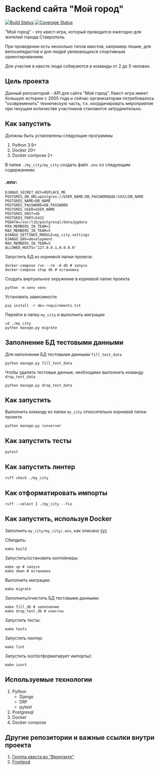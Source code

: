 # Backend сайта "Мой город"

[![Build Status](https://img.shields.io/endpoint.svg?url=https%3A%2F%2Factions-badge.atrox.dev%2FKirillYabl%2FMyCityBackend%2Fbadge%3Fref%3Dmain&style=flat)](https://actions-badge.atrox.dev/KirillYabl/MyCityBackend/goto?ref=main)
[![Coverage Status](https://coveralls.io/repos/github/KirillYabl/MyCityBackend/badge.svg)](https://coveralls.io/github/KirillYabl/MyCityBackend)


"Мой город" - это квест-игра, который проводится ежегодно для жителей города Ставрополь.

При проведении есть несколько типов квестов, например пешие, для велосипедистов и для людей увлекающихся спортивным ориентированием.

Для участия в квесте люди собираются в команды от 2 до 5 человек.

## Цель проекта

Данный репозиторий - API для сайта "Мой город". Квест-игра имеет большую историю с 2005 года и сейчас организаторам потребовалось "осовременить" техническую часть, т.к. координировать мероприятие при текущем количестве участников становится затруднительно.

## Как запустить

Должны быть установлены следующие программы
1. Python 3.9+
2. Docker 20+
3. Docker compose 2+

В папке `./my_city/my_city` создать файл `.env` со следующим содержанием:

### .env:
```text
DJANGO_SECRET_KEY=REPLACE_ME
POSTGRES_DB_URL=postgres://USER_NAME:DB_PASSWORD@db:5432/DB_NAME
POSTGRES_NAME=DB_NAME
POSTGRES_PASSWORD=DB_PASSWORD
POSTGRES_USER=USER_NAME
POSTGRES_HOST=db
POSTGRES_PORT=5432
PGDATA=/var/lib/postgresql/data/pgdata
MIN_MEMBERS_IN_TEAM=2
MAX_MEMBERS_IN_TEAM=5
DJANGO_SETTINGS_MODULE=my_city.settings
DJANGO_ENV=development
MAX_MEMBERS_IN_TEAM=5
ALLOWED_HOSTS='127.0.0.1,0.0.0.0'
```

Запустить БД из корневой папки проекта:
```shell
docker-compose run --rm -d db # запуск
docker-compose stop db # остановка
```

Создать виртуальное окружение в корневой папке проекта

```shell
python -m venv venv
```

Установить зависимости

```shell
pip install -r dev-requirements.txt
```

Перейти в папку `my_city` и выполнить миграции

```shell
cd ./my_city
python manage.py migrate
```

## Заполнение БД тестовыми данными

Для наполнения БД тестовыми данными `fill_test_data`

```shell
python manage.py fill_test_data
```

Чтобы удалить тестовые данные, необходимо выполнить команду `drop_test_data`

```shell
python manage.py drop_test_data
```

## Как запустить

Выполнить команду из папки `my_city` относительно корневой папки проекта

```shell
python manage.py runserver
```

## Как запустить тесты

```shell
pytest
```

## Как запустить линтер

```shell
ruff check ./my_city
```

## Как отформатировать импорты
```shell
ruff --select I ./my_city --fix
```

## Как запустить, используя Docker
Заполнить `my_city/my_city/.env`, как описано [тут](#env)


Сбилдить:
```shell
make build
```

Запустить/остановить контейнеры:

```shell
make up # запуск
make down # остановка
```

Выполнить миграции:
```shell
make migrate
```

Заполнить/очистить БД тестовыми данными:
```shell
make fill_db # заполнение
make drop_test_db # очистка
```

Запустить тесты:
```shell
make tests

```

Запустить линтер:
```shell
make lint
```

Запустить isort(отформатирует импорты):
```shell
make isort
```


## Используемые технологии
1. Python
    - Django
    - DRF
    - pytest
2. Postgresql
3. Docker
4. Docker compose

## Другие репозитории и важные ссылки внутри проекта
1. [Группа квеста во "Вконтакте"](https://vk.com/mg_stv)
2. [Frontend](https://github.com/IVKrylova/routes-of-my-city)